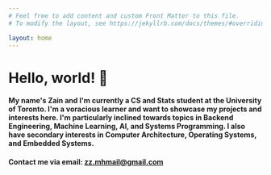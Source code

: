 ```yaml
---
# Feel free to add content and custom Front Matter to this file.
# To modify the layout, see https://jekyllrb.com/docs/themes/#overriding-theme-defaults

layout: home
---
```


# Hello, world! 👋
#### My name's Zain and I'm currently a CS and Stats student at the University of Toronto. I'm a voracious learner and want to showcase my projects and interests here. I'm particularly inclined towards topics in Backend Engineering, Machine Learning, AI, and Systems Programming. I also have secondary interests in Computer Architecture, Operating Systems, and Embedded Systems.

#### Contact me via email: [zz.mhmail@gmail.com](mailto:zz.mhmail@gmail.com) 
